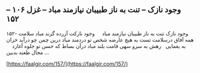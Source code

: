 ## وجود نازک – تنت به ناز طبیبان نیازمند مباد – غزل ۱۰۶ – ۱۵۲


۱۵۲- وجود نازک تنت به ناز طبیبان نیازمند مباد     وجود نازکت آزرده گزند مباد سلامت همه آفاق درسلامت تست به هیچ عارضه شخص تو دردمند مباد درین چمن چو درآید خزان به یغمایی   رهش به سرو سهی قامت بلند مباد درآن بساط که حسن تو جلوه آغازد     مجال طعنه بدبین &#8230;

[https://faalgir.com/157/](https://faalgir.com/157/) 
